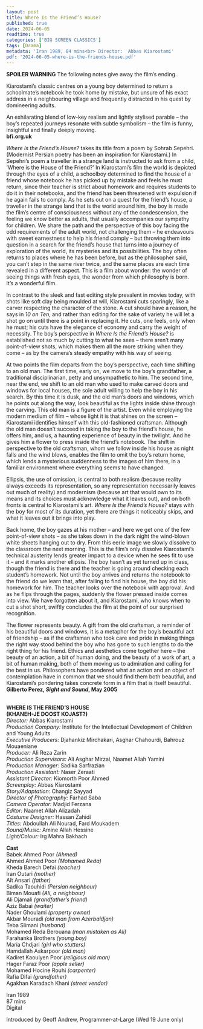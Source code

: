 ```yaml
---
layout: post
title: Where Is the Friend’s House?
published: true
date: 2024-06-05
readtime: true
categories: ['BIG SCREEN CLASSICS']
tags: [Drama]
metadata: 'Iran 1989, 84 mins<br> Director:  Abbas Kiarostami'
pdf: '2024-06-05-where-is-the-friends-house.pdf'
---
```


**SPOILER WARNING** The following notes give away the film’s ending.

Kiarostami’s classic centres on a young boy determined to return a schoolmate’s notebook he took home by mistake, but unsure of his exact address in a neighbouring village and frequently distracted in his quest by domineering adults.

An exhilarating blend of low-key realism and lightly stylised parable – the boy’s repeated journeys resonate with subtle symbolism – the film is funny, insightful and finally deeply moving.  
**bfi.org.uk**  

_Where Is the Friend’s House?_ takes its title from a poem by Sohrab Sepehri. (Modernist Persian poetry has been an inspiration for Kiarostami.) In Sepehri’s poem a traveller in a strange land is instructed to ask from a child, ‘Where is the House of the Friend?’ In Kiarostami’s film the world is depicted through the eyes of a child, a schoolboy determined to find the house of a friend whose notebook he has picked up by mistake and feels he must return, since their teacher is strict about homework and requires students to do it in their notebooks, and the friend has been threatened with expulsion if he again fails to comply. As he sets out on a quest for the friend’s house, a traveller in the strange land that is the world around him, the boy is made the film’s centre of consciousness without any of the condescension, the feeling we know better as adults, that usually accompanies our sympathy for children. We share the path and the perspective of this boy facing the odd requirements of the adult world, not challenging them – he endeavours with sweet earnestness to help his friend comply – but throwing them into question in a search for the friend’s house that turns into a journey of exploration of the world, its mysteries and its possibilities. The boy often returns to places where he has been before, but as the philosopher said, you can’t step in the same river twice, and the same places are each time revealed in a different aspect. This is a film about wonder: the wonder of seeing things with fresh eyes, the wonder from which philosophy is born. It’s a wonderful film.

In contrast to the sleek and fast editing style prevalent in movies today, with shots like soft clay being moulded at will, Kiarostami cuts sparingly, like a carver respecting the character of the stone. A cut should have a reason, he says in _10 on Ten_, and rather than editing for the sake of variety he will let a shot go on until there is a point in replacing it. He cuts, one feels, only when he must; his cuts have the elegance of economy and carry the weight of necessity. The boy’s perspective in _Where Is the Friend’s House?_ is established not so much by cutting to what he sees – there aren’t many point-of-view shots, which makes them all the more striking when they come – as by the camera’s steady empathy with his way of seeing.

At two points the film departs from the boy’s perspective, each time shifting to an old man. The first time, early on, we move to the boy’s grandfather, a traditional disciplinarian, petty and unsympathetic to him. The second time, near the end, we shift to an old man who used to make carved doors and windows for local houses, the sole adult willing to help the boy in his search. By this time it is dusk, and the old man’s doors and windows, which he points out along the way, look beautiful as the lights inside shine through the carving. This old man is a figure of the artist. Even while employing the modern medium of film – whose light it is that shines on the screen – Kiarostami identifies himself with this old-fashioned craftsman. Although the old man doesn’t succeed in taking the boy to the friend’s house, he offers him, and us, a haunting experience of beauty in the twilight. And he gives him a flower to press inside the friend’s notebook. The shift in perspective to the old craftsman, whom we follow inside his house as night falls and the wind blows, enables the film to omit the boy’s return home, which lends a mysterious suddenness to the images of him there, in a familiar environment where everything seems to have changed.

Ellipsis, the use of omission, is central to both realism (because reality always exceeds its representation, so any representation necessarily leaves out much of reality) and modernism (because art that would own to its means and its choices must acknowledge what it leaves out), and on both fronts is central to Kiarostami’s art. _Where Is the Friend’s House?_ stays with the boy for most of its duration, yet there are things it noticeably skips, and what it leaves out it brings into play.

Back home, the boy gazes at his mother – and here we get one of the few point-of-view shots – as she takes down in the dark night the wind-blown white sheets hanging out to dry. From this eerie image we slowly dissolve to the classroom the next morning. This is the film’s only dissolve Kiarostami’s technical austerity lends greater impact to a device when he sees fit to use it – and it marks another ellipsis. The boy hasn’t as yet turned up in class, though the friend is there and the teacher is going around checking each student’s homework. Not until the boy arrives and returns the notebook to the friend do we learn that, after failing to find his house, the boy did his homework for him. The teacher looks over the notebook with approval. And as he flips through the pages, suddenly the flower pressed inside comes into view. We have forgotten about it, and Kiarostami, who knows when to cut a shot short, swiftly concludes the film at the point of our surprised recognition.

The flower represents beauty. A gift from the old craftsman, a reminder of his beautiful doors and windows, it is a metaphor for the boy’s beautiful act of friendship – as if the craftsman who took care and pride in making things the right way stood behind the boy who has gone to such lengths to do the right thing for his friend. Ethics and aesthetics come together here – the beauty of an action, a bit of human doing, and the beauty of a work of art, a bit of human making, both of them moving us to admiration and calling for the best in us. Philosophers have pondered what an action and an object of contemplation have in common that we should find them both beautiful, and Kiarostami’s pondering takes concrete form in a film that is itself beautiful.  
**Gilberto Perez, _Sight and Sound_, May 2005**  
<br>

**WHERE IS THE FRIEND’S HOUSE<br>(KHANEH-JE DOOST KOJAST?)**  
_Director:_ Abbas Kiarostami  
_Production Company:_ Institute for the Intellectual Development of Children and Young Adults  
_Executive Producers:_ Djahankiz Mirchakari, Asghar Chahourdi, Bahrouz Mouaeniane  
_Producer:_ Ali Reza Zarin  
_Production Supervisors:_ Ali Asghar Mirzai, Naamet Allah Yamini  
_Production Manager:_ Sadika Sarfrazian  
_Production Assistant:_ Naser Zeraati  
_Assistant Director:_ Kiomorth Poor Ahmed  
_Screenplay:_ Abbas Kiarostami  
_Story/Adaptation:_ Changiz Sayyad  
_Director of Photography:_ Farhad Saba  
_Camera Operator:_ Madjid Ferzana  
_Editor:_ Naamet Allah Alizadah  
_Costume Designer:_ Hassan Zahidi  
_Titles:_ Abdoullah Ali Nourad, Fard Moukadem  
_Sound/Music:_ Amine Allah Hessine  
_Light/Colour:_ Irg Mahra Bakhach  

**Cast**  
Babek Ahmed Poor _(Ahmed)_  
Ahmed Ahmed Poor _(Mohamed Reda)_  
Kheda Barech Defai _(teacher)_  
Iran Outari _(mother)_  
Aît Ansari _(father)_  
Sadika Taouhidi _(Persian neighbour)_  
Biman Mouafi _(Ali, a neighbour)_  
Ali Djamali _(grandfather’s friend)_  
Aziz Babai _(waiter)_  
Nader Ghoulami _(property owner)_  
Akbar Mouradi _(old man from Azerbaîdjan)_  
Teba Slimani _(husband)_  
Mohamed Reda Berouana _(man mistaken as Ali)_  
Farahanka Brothers _(young boy)_  
Maria Chdjari _(girl who stutters)_  
Hamdallah Askarpoor _(old man)_  
Kadiret Kaouiyen Poor _(religious old man)_  
Hager Faraz Poor _(apple seller)_  
Mohamed Hocine Rouhi _(carpenter)_  
Rafia Difai _(grandfather)_  
Agakhan Karadach Khani _(street vendor)_  

Iran 1989  
87 mins  
Digital  

Introduced by Geoff Andrew, Programmer-at-Large (Wed 19 June only)  
<!--stackedit_data:
eyJoaXN0b3J5IjpbMTc4Mzk1MTMzNCwtMTYwODU2MTY3MywxOD
cxNzMwMzMyLDQ4ODAzNzMxM119
-->